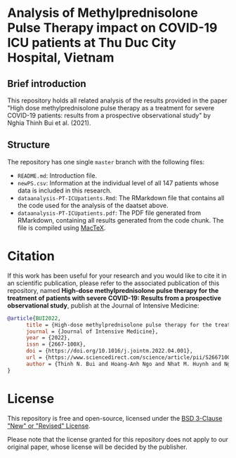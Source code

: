 # Analysis of Methylprednisolone Pulse Therapy impact on COVID-19 ICU patients at Thu Duc City Hospital, Vietnam

## Brief introduction
This repository holds all related analysis of the results provided in the paper "High dose methylprednisolone pulse therapy as a treatment for severe COVID-19 patients: results from a prospective observational study" by Nghia Thinh Bui et al. (2021).

## Structure
The repository has one single `master` branch with the following files:

- `README.md`: Introduction file.
- `newPS.csv`: Information at the individual level of all 147 patients whose data is included in this research.
- `dataanalysis-PT-ICUpatients.Rmd`: The RMarkdown file that contains all the code used for the analysis of the daatset above.
- `dataanalysis-PT-ICUpatients.pdf`: The PDF file generated from RMarkdown, containing all results generated from the code chunk. The file is compiled using [MacTeX](http://www.tug.org/mactex/).

# Citation

If this work has been useful for your research and you would like to cite it in an scientific publication, please refer to the associated publication of this repository, named **High-dose methylprednisolone pulse therapy for the treatment of patients with severe COVID-19: Results from a prospective observational study**, publish at the Journal of Intensive Medicine:

```bibtex
@article{BUI2022,
      title = {High-dose methylprednisolone pulse therapy for the treatment of patients with severe COVID-19: Results from a prospective observational study},
      journal = {Journal of Intensive Medicine},
      year = {2022},
      issn = {2667-100X},
      doi = {https://doi.org/10.1016/j.jointm.2022.04.001},
      url = {https://www.sciencedirect.com/science/article/pii/S2667100X2200041X},
      author = {Thinh N. Bui and Hoang-Anh Ngo and Nhat M. Huynh and Nguyen-Huy Do-Tran and Lac Duy Le and Thu-Anh Nguyen}
}
```

# License 

This repository is free and open-source, licensed under the [BSD 3-Clause "New" or "Revised" License](https://github.com/hoanganhngo610/PulseTherapy-VN-ICUThuDuc/blob/master/LICENSE).

Please note that the license granted for this repository does not apply to our original paper, whose license will be decided by the publisher.
